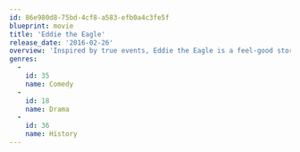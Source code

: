 ```yaml
---
id: 86e980d8-75bd-4cf8-a583-efb0a4c3fe5f
blueprint: movie
title: 'Eddie the Eagle'
release_date: '2016-02-26'
overview: 'Inspired by true events, Eddie the Eagle is a feel-good story about Michael "Eddie" Edwards (Taron Egerton), an unlikely but courageous British ski-jumper who never stopped believing in himself - even as an entire nation was counting him out. With the help of a rebellious and charismatic coach (played by Hugh Jackman), Eddie takes on the establishment and wins the hearts of sports fans around the world by making an improbable and historic showing at the 1988 Calgary Winter Olympics.'
genres:
  -
    id: 35
    name: Comedy
  -
    id: 18
    name: Drama
  -
    id: 36
    name: History
---
```

